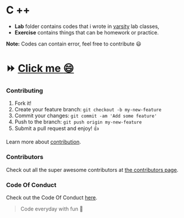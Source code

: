 # C ++
* **Lab** folder contains codes that i wrote in [varsity](https://www.aiub.edu) lab classes, 
* **Exercise** contains things that can be homework or practice.

**Note:** Codes can contain error, feel free to contribute :smiley:

# :fast_forward: [Click me :smile:](https://github.com/IamLizu/cpp-practice/wiki)

### Contributing

1. Fork it!
2. Create your feature branch: `git checkout -b my-new-feature`
3. Commit your changes: `git commit -am 'Add some feature'`
4. Push to the branch: `git push origin my-new-feature`
5. Submit a pull request and enjoy! :thumbsup:

Learn more about [contribution](https://github.com/IamLizu/cplusplus/blob/master/CONTRIBUTING.md).

### Contributors

Check out all the super awesome contributors at [the contributors page](https://github.com/IamLizu/cplusplus/graphs/contributors).

### Code Of Conduct
Check out the Code Of Conduct [here](https://github.com/IamLizu/cplusplus/blob/master/CODE_OF_CONDUCT.md).

> Code everyday with fun :speech_balloon:

